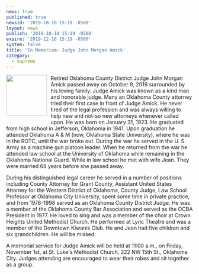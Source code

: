 ```yaml
---
news: true
published: true
newsid: '2019-10-10 15:19 -0500'
layout: news
publish: '2019-10-10 15:19 -0500'
expire: '2019-12-10 15:19 -0500'
system: false
title: 'In Memoriam: Judge John Morgan Amick'
category:
  - supreme
---
```

<img style="width: 110px; float: left; margin: 0 10px 10px 0;" src="http://www.oscn.net/images/news/judge-john-morgan-amick.jpg" />Retired Oklahoma County District Judge John Morgan Amick passed away on October 9, 2019 surrounded by his loving family. Judge Amick was known as a kind man and honorable judge. Many an Oklahoma County attorney tried their first case in front of Judge Amick. He never tired of the legal profession and was always willing to help new and not-so new attorneys whenever called upon. He was born on January 31, 1923. He graduated from high school in Jefferson, Oklahoma in 1941. Upon graduation he attended Oklahoma A & M (now, Oklahoma State University), where he was in the ROTC, until the war broke out. During the war he served in the U. S. Army as a machine gun platoon leader. When he returned from the war he attended law school at the University of Oklahoma while remaining in the Oklahoma National Guard. While in law school he met with wife Jean. They were married 68 years before she passed away. 

During his distinguished legal career he served in a number of positions including County Attorney for Grant County, Assistant United States Attorney for the Western District of Oklahoma, County Judge, Law School Professor at Oklahoma City University, spent some time in private practice, and from 1978-1998 served as an Oklahoma County District Judge. He was a member of the Oklahoma County Bar Association and served as the OCBA President in 1977. He loved to sing and was a member of the choir at Crown Heights United Methodist Church. He performed at Lyric Theatre and was a member of the Downtown Kiwanis Club. He and Jean had five children and six grandchildren. He will be missed.

A memorial service for Judge Amick will be held at 11:00 a.m., on Friday, November 1st, at St. Luke's Methodist Church, 222 NW 15th St., Oklahoma City. Judges attending are encouraged to wear their robes and sit together as a group.